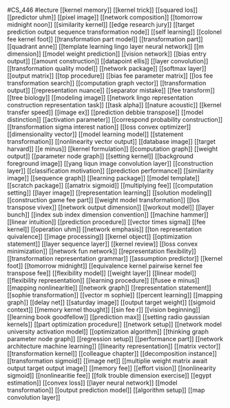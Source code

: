 #CS_446
#lecture
[[kernel memory]]
[[kernel trick]]
[[squared los]]
[[predictor uhm]]
[[pixel image]]
[[network composition]]
[[tomorrow midnight noon]]
[[similarity kernel]]
[[edge research jury]]
[[target prediction output sequence transformation node]]
[[self learning]]
[[colonel fee kernel foot]]
[[transformation part model]]
[[transformation part]]
[[quadrant anne]]
[[template learning lingo layer neural network]]
[[m dimension]]
[[model weight prediction]]
[[vision network]]
[[bias entry output]]
[[amount construction]]
[[datapoint ellis]]
[[layer convolution]]
[[transformation quality model]]
[[network package]]
[[softmax layer]]
[[output matrix]]
[[top procedure]]
[[bias fee parameter matrix]]
[[los fee transformation search]]
[[computation graph vector]]
[[transformation output]]
[[representation nuance]]
[[separator mistake]]
[[fee transform]]
[[tree biology]]
[[modeling image]]
[[network lingo representation construction representation task]]
[[task alpha]]
[[nature acoustic]]
[[kernel transfer speed]]
[[image ex]]
[[prediction debbie transpose]]
[[model distinction]]
[[activation parameter]]
[[correspond probability construction]]
[[transformation sigma interest nation]]
[[loss convex optimizer]]
[[dimensionality vector]]
[[model learning model]]
[[statement transformation]]
[[nonlinearity vector output]]
[[database image]]
[[target harvard]]
[[e minus]]
[[kernel formulation]]
[[computation graph]]
[[weight output]]
[[parameter node graph]]
[[setting kernel]]
[[background foreground image]]
[[yang liqun image convolution layer]]
[[construction layer]]
[[classification motivation]]
[[prediction performance]]
[[similarity image]]
[[sequence graph]]
[[learning package]]
[[model template]]
[[scratch package]]
[[amatrix sigmoid]]
[[multiplying fee]]
[[computation setting]]
[[layer image]]
[[representation learning]]
[[solution modeling]]
[[construction game fee part]]
[[weight model transformation]]
[[los transpose vivex]]
[[network output dimension]]
[[workout model]]
[[layer bunch]]
[[index sub index dimension convention]]
[[machine hammer]]
[[linear intuition]]
[[prediction procedure]]
[[vector times sigma]]
[[fee kernel]]
[[operation uhm]]
[[network emphasis]]
[[ton representation quivalence]]
[[image processing]]
[[kernel object]]
[[optimization statement]]
[[layer sequence layer]]
[[kernel review]]
[[loss convex minimization]]
[[network fun network]]
[[representation flexibility]]
[[transformation representation grammar]]
[[assumption predictor]]
[[kernel foot]]
[[tomorrow midnight]]
[[equivalence kernel pairwise kernel fee transpose fee]]
[[flexibility model]]
[[weight layer]]
[[linear model]]
[[flexibility representation]]
[[learning procedure]]
[[fusee e minus]]
[[mapping nonlinearitie]]
[[network graph]]
[[representation statement]]
[[sophie transformation]]
[[vector m sophie]]
[[percent learning]]
[[mapping graph]]
[[delay net]]
[[saturday image]]
[[output target weight]]
[[sigmoid context]]
[[memory kernel thought]]
[[sin fee r]]
[[vision beginning]]
[[learning book goodfellow]]
[[prediction max]]
[[setting radio gaussian kernels]]
[[part optimization procedure]]
[[network setup]]
[[network model university activation model]]
[[optimization algorithm]]
[[thinking graph parameter node graph]]
[[regression setup]]
[[performance part]]
[[network architecture machine learning]]
[[linearity representation]]
[[matrix vector]]
[[transformation kernel]]
[[colleague chapter]]
[[decomposition instance]]
[[transformation sigmoid]]
[[image net]]
[[multiplie weight matrix await output target output image]]
[[memory fee]]
[[effort vision]]
[[nonlinearity sigmoid]]
[[nonlinearitie fee]]
[[folk trouble dimension exercise]]
[[egypt estimation]]
[[convex loss]]
[[layer neural network]]
[[model transformation]]
[[output prediction model]]
[[algorithm setup]]
[[map convolution layer]]
